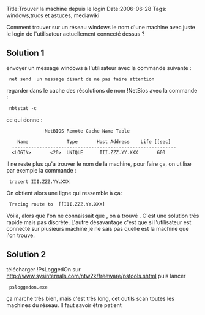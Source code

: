 Title:Trouver la machine depuis le login
Date:2006-06-28
Tags: windows,trucs et astuces,  mediawiki

Comment trouver sur un réseau windows le nom d'une machine avec juste le
login de l'utilisateur actuellement connecté dessus ?

Solution 1
----------

envoyer un message windows à l'utilisateur avec la commande suivante :

` net send `<login>` un message disant de ne pas faire attention`

regarder dans le cache des résolutions de nom !NetBios avec la commande
:

` nbtstat -c`

ce qui donne :

                  NetBIOS Remote Cache Name Table

        Name              Type       Host Address    Life [[sec]
      ------------------------------------------------------------
      <LOGIN>       <20>  UNIQUE      III.ZZZ.YY.XXX       600

il ne reste plus qu'a trouver le nom de la machine, pour faire ça, on
utilise par exemple la commande :

` tracert III.ZZZ.YY.XXX`

On obtient alors une ligne qui ressemble à ça:

` Tracing route to `<Nom de machine>` [[III.ZZZ.YY.XXX]`

Voilà, alors que l'on ne connaissait que <login>, on a trouvé
<nom de machine>. C'est une solution très rapide mais pas discrète.
L'autre désavantage c'est que si l'utilisateur est connecté sur
plusieurs machine je ne sais pas quelle est la machine que l'on trouve.

Solution 2
----------

télécharger !PsLoggedOn sur
<http://www.sysinternals.com/ntw2k/freeware/pstools.shtml> puis lancer

` psloggedon.exe `<login>

ça marche très bien, mais c'est très long, cet outils scan toutes les
machines du réseau. Il faut savoir être patient

